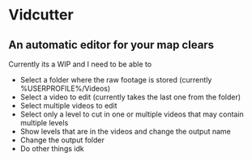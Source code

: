 # Vidcutter
## An automatic editor for your map clears

Currently its a WIP and I need to be able to
 - Select a folder where the raw footage is stored (currently %USERPROFILE%/Videos)
 - Select a video to edit (currently takes the last one from the folder)
 - Select multiple videos to edit
 - Select only a level to cut in one or multiple videos that may contain multiple levels
 - Show levels that are in the videos and change the output name
 - Change the output folder
 - Do other things idk